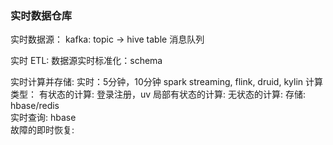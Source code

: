 ### 实时数据仓库
实时数据源：
    kafka: topic -> hive table
    消息队列
    
实时 ETL:
    数据源实时标准化：schema
    
实时计算并存储: 实时：5分钟，10分钟
    spark streaming, flink, druid, kylin
    计算类型：
        有状态的计算:
            登录注册，uv
        局部有状态的计算:
        无状态的计算:
    存储:
        hbase/redis    
实时查询:
    hbase  
故障的即时恢复: